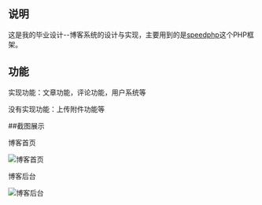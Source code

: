## 说明

这是我的毕业设计--博客系统的设计与实现，主要用到的是[speedphp](http://www.speedphp.com)这个PHP框架。 

## 功能

实现功能：文章功能，评论功能，用户系统等

没有实现功能：上传附件功能等

##截图展示

博客首页

![博客首页](http://i.imgur.com/Ixc9s64.png)

博客后台

![博客后台](http://i.imgur.com/aDqoqKF.png)
